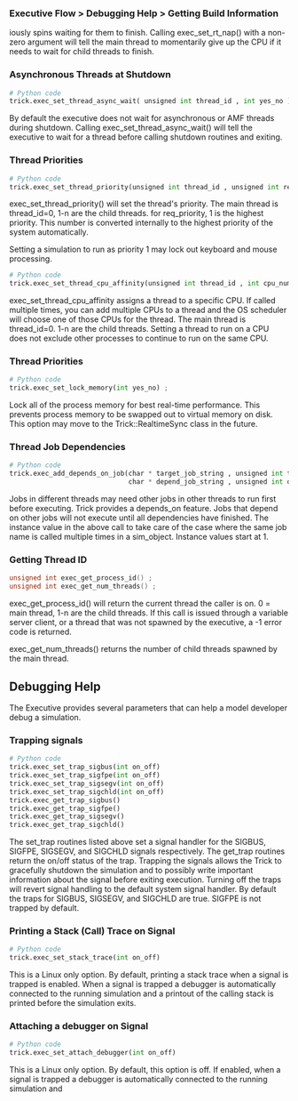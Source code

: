 ### Executive Flow > Debugging Help > Getting Build Information

iously spins waiting for them to finish.  Calling exec_set_rt_nap() with a non-zero argument will tell the main thread to momentarily give up the CPU if it needs to wait for child threads to finish.

### Asynchronous Threads at Shutdown

```python
# Python code
trick.exec_set_thread_async_wait( unsigned int thread_id , int yes_no ) ;
```

By default the executive does not wait for asynchronous or AMF threads during shutdown.  Calling exec_set_thread_async_wait() will tell the executive to wait for a thread before calling shutdown routines and exiting.

### Thread Priorities

```python
# Python code
trick.exec_set_thread_priority(unsigned int thread_id , unsigned int req_priority)
```

exec_set_thread_priority() will set the thread's priority.  The main thread is thread_id=0, 1-n are the child threads. for req_priority, 1 is the highest priority.  This number is converted internally to the highest priority of the system automatically.

Setting a simulation to run as priority 1 may lock out keyboard and mouse processing.

```python
# Python code
trick.exec_set_thread_cpu_affinity(unsigned int thread_id , int cpu_num) ;
```

exec_set_thread_cpu_affinity assigns a thread to a specific CPU. If called multiple times, you can add multiple CPUs to a thread and the OS scheduler will choose one of those CPUs for the thread. The main thread is thread_id=0. 1-n are the child threads.  Setting a thread to run on a CPU does not exclude other processes to continue to run on the same CPU.

### Thread Priorities

```python
# Python code
trick.exec_set_lock_memory(int yes_no) ;
```

Lock all of the process memory for best real-time performance.  This prevents process memory to be swapped out to virtual memory on disk. This option may move to the Trick::RealtimeSync class in the future.

### Thread Job Dependencies

```python
# Python code
trick.exec_add_depends_on_job(char * target_job_string , unsigned int t_instance ,
                              char * depend_job_string , unsigned int d_instance )
```

Jobs in different threads may need other jobs in other threads to run first before executing.  Trick provides a depends_on feature.  Jobs that depend on other jobs will not execute until all dependencies have finished.  The instance value in the above call to take care of the case where the same job name is called multiple times in a sim_object.  Instance values start at 1.

### Getting Thread ID

```c
unsigned int exec_get_process_id() ;
unsigned int exec_get_num_threads() ;
```

exec_get_process_id() will return the current thread the caller is on.  0 = main thread, 1-n are the child threads.  If this call is issued through a variable server client, or a thread that was not spawned by the executive, a -1 error code is returned.

exec_get_num_threads() returns the number of child threads spawned by the main thread.

## Debugging Help

The Executive provides several parameters that can help a model developer debug a simulation.

### Trapping signals

```python
# Python code
trick.exec_set_trap_sigbus(int on_off)
trick.exec_set_trap_sigfpe(int on_off)
trick.exec_set_trap_sigsegv(int on_off)
trick.exec_set_trap_sigchld(int on_off)
trick.exec_get_trap_sigbus()
trick.exec_get_trap_sigfpe()
trick.exec_get_trap_sigsegv()
trick.exec_get_trap_sigchld()
```

The set_trap routines listed above set a signal handler for the SIGBUS, SIGFPE, SIGSEGV, and SIGCHLD signals respectively.  The get_trap routines return the on/off status of the trap.  Trapping the signals allows the Trick to gracefully shutdown the simulation and to possibly write important information about the signal before exiting execution.  Turning off the traps will revert signal handling to the default system signal handler.  By default the traps for SIGBUS, SIGSEGV, and SIGCHLD are true.  SIGFPE is not trapped by default.

### Printing a Stack (Call) Trace on Signal

```python
# Python code
trick.exec_set_stack_trace(int on_off)
```

This is a Linux only option.  By default, printing a stack trace when a signal is trapped is enabled.  When a signal is trapped a debugger is automatically connected to the running simulation and a printout of the calling stack is printed before the simulation exits.

### Attaching a debugger on Signal

```python
# Python code
trick.exec_set_attach_debugger(int on_off)
```

This is a Linux only option.  By default, this option is off.  If enabled, when a signal is trapped a debugger is automatically connected to the running simulation and
